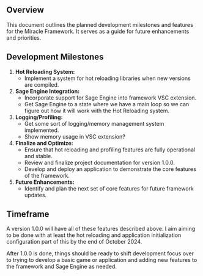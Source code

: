 ## Overview

This document outlines the planned development milestones and features for the Miracle Framework. It serves as a guide for future enhancements and priorities.

## Development Milestones


1. **Hot Reloading System:**
   - Implement a system for hot reloading libraries when new versions are compiled.
2. **Sage Engine Integration:**
   - Incorporate support for Sage Engine into framework VSC extension.
   - Get Sage Engine to a state where we have a main loop so we can figure out how it will work with the Hot Reloading system.
3. **Logging/Profiling:**
   - Get some sort of logging/memory management system implemented.
   - Show memory usage in VSC extension?
1. **Finalize and Optimize:**
   - Ensure that hot reloading and profiling features are fully operational and stable.
   - Review and finalize project documentation for version 1.0.0.
   - Develop and deploy an application to demonstrate the core features of the framework.
2. **Future Enhancements:**
   - Identify and plan the next set of core features for future framework updates.

## Timeframe

A version 1.0.0 will have all of these features described above. I aim aiming to be done with at least the hot reloading and application initialization configuration part of this by the end of October 2024.

After 1.0.0 is done, things should be ready to shift development focus over to trying to develop a basic game or application and adding new features to the framework and Sage Engine as needed.